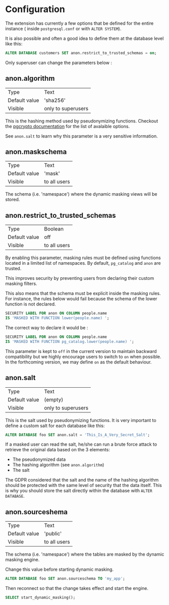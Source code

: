 Configuration
===============================================================================

The extension has currently a few options that be defined for the entire
instance ( inside `postgresql.conf` or with `ALTER SYSTEM`).

It is also possible and often a good idea to define them at the database level
like this:

```sql
ALTER DATABASE customers SET anon.restrict_to_trusted_schemas = on;
```

Only superuser can change the parameters below :

anon.algorithm
--------------------------------------------------------------------------------

|               |                                  |
|---------------|----------------------------------|
| Type          | Text |
| Default value | 'sha256' |
| Visible       | only to superusers |

This is the hashing method used by pseudonymizing functions. Checkout the
[pgcrypto documentation] for the list of avalaible options.

[pgcrypto documentation]: https://www.postgresql.org/docs/current/pgcrypto.htm

See `anon.salt` to learn why this parameter is a very sensitive information.

anon.maskschema
--------------------------------------------------------------------------------

|               |                                  |
|---------------|----------------------------------|
| Type          | Text |
| Default value | 'mask' |
| Visible       |  to all users |

The schema (i.e. 'namespace') where the dynamic masking views will be stored.



anon.restrict_to_trusted_schemas
--------------------------------------------------------------------------------

|               |                                  |
|---------------|----------------------------------|
| Type          | Boolean |
| Default value | off |
| Visible       |  to all users |


By enabling this parameter, masking rules must be defined using functions
located in a limited list of namespaces. By default, `pg_catalog` and `anon`
are trusted.

This improves security by preventing users from declaring their custom masking
filters.

This also means that the schema must be explicit inside the masking rules. For
instance, the rules below would fail because the schema of the lower function
is not declared.

```sql
SECURITY LABEL FOR anon ON COLUMN people.name
IS 'MASKED WITH FUNCTION lower(people.name) ';
```

The correct way to declare it would be :

```sql
SECURITY LABEL FOR anon ON COLUMN people.name
IS 'MASKED WITH FUNCTION pg_catalog.lower(people.name) ';
```

This parameter is kept to `off` in the current version to maintain backward
compatibility but we highly encourage users to switch to `on` when possible.
In the forthcoming version, we may define `on` as the default behaviour.




anon.salt
--------------------------------------------------------------------------------

|               |                                  |
|---------------|----------------------------------|
| Type          | Text |
| Default value | (empty) |
| Visible       | only to superusers |

This is the salt used by pseudonymizing functions. It is very important to
define a custom salt for each database like this:

```sql
ALTER DATABASE foo SET anon.salt = 'This_Is_A_Very_Secret_Salt';
```

If a masked user can read the salt, he/she can run a brute force attack to
retrieve the original data based on the 3 elements:

* The pseudonymized data
* The hashing algorithm (see `anon.algorithm`)
* The salt

The GDPR considered that the salt and the name of the hashing algorithm should
be protected with the same level of security that the data itself. This is
why you should store the salt directly within the database with `ALTER DATABASE`.



anon.sourceshema
--------------------------------------------------------------------------------

|               |                                  |
|---------------|----------------------------------|
| Type          | Text |
| Default value | 'public' |
| Visible       | to all users |

The schema (i.e. 'namespace') where the tables are masked by the dynamic masking
engine.

Change this value before starting dynamic masking.

```sql
ALTER DATABASE foo SET anon.sourceschema TO 'my_app';
```

Then reconnect so that the change takes effect and start the engine.

```sql
SELECT start_dynamic_masking();
```


